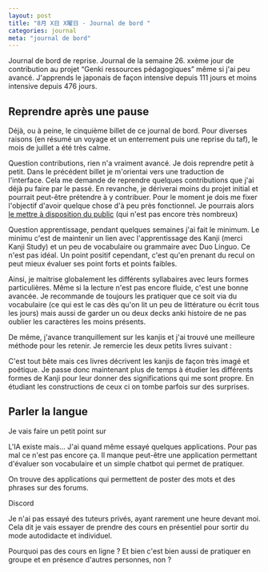 ```yaml
---
layout: post
title: "8月 X日 X曜日 - Journal de bord "
categories: journal
meta: "journal de bord"
---
```



Journal de bord de reprise. Journal de la semaine 26. xxème jour de contribution au projet “Genki ressources pédagogiques” même si j'ai peu avancé. J'apprends le japonais de façon intensive depuis 111 jours et moins intensive depuis 476 jours.


## Reprendre après une pause 

Déjà, ou à peine, le cinquième billet de ce journal de bord. Pour diverses raisons (en résumé un voyage et un enterrement puis une reprise du taf), le mois de juillet a été très calme.

Question contributions, rien n'a vraiment avancé. Je dois reprendre petit à petit. Dans le précédent billet je m'orientai vers une traduction de l'interface. Cela me demande de reprendre quelques contributions que j'ai déjà pu faire par le passé. En revanche, je dériverai moins du projet initial et pourrait peut-être prétendre à y contribuer. Pour le moment je dois me fixer l'objectif d'avoir quelque chose d'à peu près fonctionnel. Je pourrais alors [le mettre à disposition du public](https://brice.github.io/genki-study-resources-fr/) (qui n'est pas encore très nombreux)

Question apprentissage, pendant quelques semaines j'ai fait le minimum. Le minimu c'est de maintenir un lien avec l'apprentissage des Kanji (merci Kanji Study) et un peu de vocabulaire ou grammaire avec Duo Linguo. Ce n'est pas idéal. Un point positif cependant, c'est qu'en prenant du recul on peut mieux évaluer ses point forts et points faibles. 

Ainsi, je maitrise globalement les différents syllabaires avec leurs formes particulières. Même si la lecture n'est pas encore fluide, c'est une bonne avancée. Je recommande de toujours les pratiquer que ce soit via du vocabulaire (ce qui est le cas dès qu'on lit un peu de littérature ou écrit tous les jours) mais aussi de garder un ou deux decks anki histoire de ne pas oublier les caractères les moins présents. 

De même, j'avance tranquillement sur les kanjis et j'ai trouvé une meilleure méthode pour les retenir. Je remercie les deux petits livres suivant : 

C'est tout bête mais ces livres décrivent les kanjis de façon très imagé et poétique. Je passe donc maintenant plus de temps à étudier les différents formes de Kanji pour leur donner des significations qui me sont propre. En étudiant les constructions de ceux ci on tombe parfois sur des surprises.



## Parler la langue

Je vais faire un petit point sur 

L'IA existe mais... J'ai quand même essayé quelques applications. Pour pas mal ce n'est pas encore ça. Il manque peut-être une application permettant d'évaluer son vocabulaire et un simple chatbot qui permet de pratiquer.
 
On trouve des applications qui permettent de poster des mots et des phrases sur des forums.

Discord

Je n'ai pas essayé des tuteurs privés, ayant rarement une heure devant moi. Cela dit je vais essayer de prendre des cours en présentiel pour sortir du mode autodidacte et individuel.

Pourquoi pas des cours en ligne ? Et bien c'est bien aussi de pratiquer en groupe et en présence d'autres personnes, non ?
